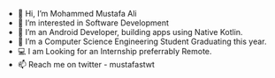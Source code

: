 - 👋 Hi, I’m Mohammed Mustafa Ali
- 👀 I’m interested in Software Development
- 🌱 I’m an Android Developer, building apps using Native Kotlin.
- 💞️ I’m a Computer Science Engineering Student Graduating this year.
- 💻 I am Looking for an Internship preferrably Remote.
- 📫 Reach me on twitter - mustafastwt

<!---
mustafaali10/mustafaali10 is a ✨ special ✨ repository because its `README.md` (this file) appears on your GitHub profile.
You can click the Preview link to take a look at your changes.
--->
